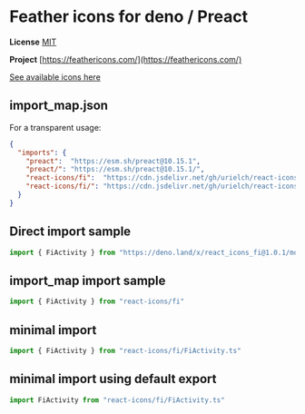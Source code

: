 # Feather icons for deno / Preact

**License** [MIT](https://github.com/feathericons/feather/blob/master/LICENSE)

**Project** [https://feathericons.com/](https://feathericons.com/)

[See available icons here](https://react-icons.github.io/react-icons/icons?name=fi)

## import_map.json

For a transparent usage:

```json
{
  "imports": {
    "preact":  "https://esm.sh/preact@10.15.1",
    "preact/": "https://esm.sh/preact@10.15.1/",
    "react-icons/fi":  "https://cdn.jsdelivr.net/gh/urielch/react-icons-fi@1.0.1/mod.ts",
    "react-icons/fi/": "https://cdn.jsdelivr.net/gh/urielch/react-icons-fi/ico/",
  }
}
```

## Direct import sample

```ts
import { FiActivity } from "https://deno.land/x/react_icons_fi@1.0.1/mod.ts"
```

## import_map import sample

```ts
import { FiActivity } from "react-icons/fi"
```

## minimal import

```ts
import { FiActivity } from "react-icons/fi/FiActivity.ts"
```

## minimal import using default export

```ts
import FiActivity from "react-icons/fi/FiActivity.ts"
```

